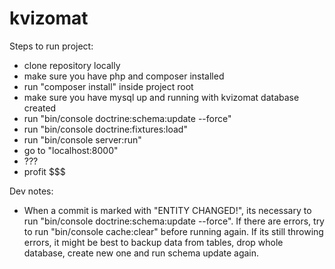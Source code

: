 kvizomat
==============

Steps to run project:

*	clone repository locally
*   make sure you have php and composer installed
*	run "composer install" inside project root
*	make sure you have mysql up and running with kvizomat database created
*	run "bin/console doctrine:schema:update --force"
*	run "bin/console doctrine:fixtures:load"
*	run "bin/console server:run"
*	go to "localhost:8000"
*	???
*	profit $$$






Dev notes:
 - When a commit is marked with "ENTITY CHANGED!", its necessary to run "bin/console doctrine:schema:update --force". If there are errors, try to run "bin/console cache:clear" before running again. If its still throwing errors, it might be best to backup data from tables, drop whole database, create new one and run schema update again.